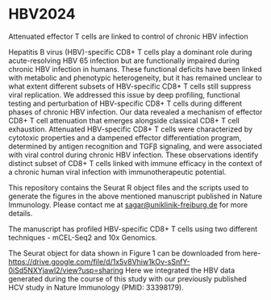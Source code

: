 # HBV2024

Attenuated effector T cells are linked to control of chronic HBV infection

Hepatitis B virus (HBV)-specific CD8+ T cells play a dominant role during acute-resolving HBV 65 infection but are functionally impaired during chronic HBV infection in humans. These functional deficits have been linked with metabolic and phenotypic heterogeneity, but it has remained unclear to what extent different subsets of HBV-specific CD8+ T cells still suppress viral replication. We addressed this issue by deep profiling, functional testing and perturbation of HBV-specific CD8+ T cells during different phases of chronic HBV infection. Our data revealed a mechanism of effector CD8+ T cell attenuation that emerges alongside classical CD8+ T cell exhaustion. Attenuated HBV-specific CD8+ T cells were characterized by cytotoxic properties and a dampened effector differentiation program, determined by antigen recognition and TGFβ signaling, and were associated with viral control during chronic HBV infection. These observations identify distinct subset of CD8+ T cells linked with immune efficacy in the context of a chronic human viral infection with immunotherapeutic potential.

This repository contains the Seurat R object files and the scripts used to generate the figures in the above mentioned manuscript published in Nature Immunology.
Please contact me at sagar@uniklinik-freiburg.de for more details.

The manuscript has profiled HBV-specific CD8+ T cells using two different techniques - mCEL-Seq2 and 10x Genomics.

The Seurat object for data shown in Figure 1 can be downloaded from here-
https://drive.google.com/file/d/1x5v8Vhiw1kOv-sSnfY-0iSd5NXYjawl2/view?usp=sharing
Here we integrated the HBV data generated during the course of this study with our previously published HCV study in Nature Immunology (PMID: 33398179).
